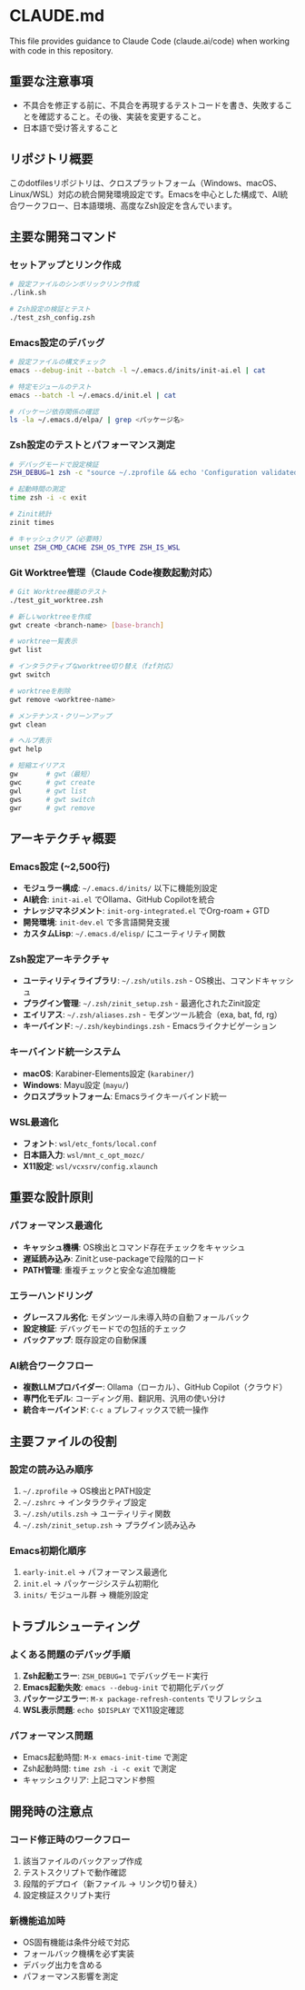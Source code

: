 # CLAUDE.md

This file provides guidance to Claude Code (claude.ai/code) when working with code in this repository.

## 重要な注意事項

- 不具合を修正する前に、不具合を再現するテストコードを書き、失敗することを確認すること。その後、実装を変更すること。
- 日本語で受け答えすること

## リポジトリ概要

このdotfilesリポジトリは、クロスプラットフォーム（Windows、macOS、Linux/WSL）対応の統合開発環境設定です。Emacsを中心とした構成で、AI統合ワークフロー、日本語環境、高度なZsh設定を含んでいます。

## 主要な開発コマンド

### セットアップとリンク作成
```bash
# 設定ファイルのシンボリックリンク作成
./link.sh

# Zsh設定の検証とテスト
./test_zsh_config.zsh
```

### Emacs設定のデバッグ
```bash
# 設定ファイルの構文チェック
emacs --debug-init --batch -l ~/.emacs.d/inits/init-ai.el | cat

# 特定モジュールのテスト
emacs --batch -l ~/.emacs.d/init.el | cat

# パッケージ依存関係の確認
ls -la ~/.emacs.d/elpa/ | grep <パッケージ名>
```

### Zsh設定のテストとパフォーマンス測定
```bash
# デバッグモードで設定検証
ZSH_DEBUG=1 zsh -c "source ~/.zprofile && echo 'Configuration validated'"

# 起動時間の測定
time zsh -i -c exit

# Zinit統計
zinit times

# キャッシュクリア（必要時）
unset ZSH_CMD_CACHE ZSH_OS_TYPE ZSH_IS_WSL
```

### Git Worktree管理（Claude Code複数起動対応）
```bash
# Git Worktree機能のテスト
./test_git_worktree.zsh

# 新しいworktreeを作成
gwt create <branch-name> [base-branch]

# worktree一覧表示
gwt list

# インタラクティブなworktree切り替え（fzf対応）
gwt switch

# worktreeを削除
gwt remove <worktree-name>

# メンテナンス・クリーンアップ
gwt clean

# ヘルプ表示
gwt help

# 短縮エイリアス
gw       # gwt（最短）
gwc      # gwt create
gwl      # gwt list  
gws      # gwt switch
gwr      # gwt remove
```

## アーキテクチャ概要

### Emacs設定 (~2,500行)
- **モジュラー構成**: `~/.emacs.d/inits/` 以下に機能別設定
- **AI統合**: `init-ai.el` でOllama、GitHub Copilotを統合
- **ナレッジマネジメント**: `init-org-integrated.el` でOrg-roam + GTD
- **開発環境**: `init-dev.el` で多言語開発支援
- **カスタムLisp**: `~/.emacs.d/elisp/` にユーティリティ関数

### Zsh設定アーキテクチャ
- **ユーティリティライブラリ**: `~/.zsh/utils.zsh` - OS検出、コマンドキャッシュ
- **プラグイン管理**: `~/.zsh/zinit_setup.zsh` - 最適化されたZinit設定
- **エイリアス**: `~/.zsh/aliases.zsh` - モダンツール統合（exa, bat, fd, rg）
- **キーバインド**: `~/.zsh/keybindings.zsh` - Emacsライクナビゲーション

### キーバインド統一システム
- **macOS**: Karabiner-Elements設定 (`karabiner/`)
- **Windows**: Mayu設定 (`mayu/`)
- **クロスプラットフォーム**: Emacsライクキーバインド統一

### WSL最適化
- **フォント**: `wsl/etc_fonts/local.conf`
- **日本語入力**: `wsl/mnt_c_opt_mozc/`
- **X11設定**: `wsl/vcxsrv/config.xlaunch`

## 重要な設計原則

### パフォーマンス最適化
- **キャッシュ機構**: OS検出とコマンド存在チェックをキャッシュ
- **遅延読み込み**: Zinitとuse-packageで段階的ロード
- **PATH管理**: 重複チェックと安全な追加機能

### エラーハンドリング
- **グレースフル劣化**: モダンツール未導入時の自動フォールバック
- **設定検証**: デバッグモードでの包括的チェック
- **バックアップ**: 既存設定の自動保護

### AI統合ワークフロー
- **複数LLMプロバイダー**: Ollama（ローカル）、GitHub Copilot（クラウド）
- **専門化モデル**: コーディング用、翻訳用、汎用の使い分け
- **統合キーバインド**: `C-c a` プレフィックスで統一操作

## 主要ファイルの役割

### 設定の読み込み順序
1. `~/.zprofile` → OS検出とPATH設定
2. `~/.zshrc` → インタラクティブ設定
3. `~/.zsh/utils.zsh` → ユーティリティ関数
4. `~/.zsh/zinit_setup.zsh` → プラグイン読み込み

### Emacs初期化順序
1. `early-init.el` → パフォーマンス最適化
2. `init.el` → パッケージシステム初期化
3. `inits/` モジュール群 → 機能別設定

## トラブルシューティング

### よくある問題のデバッグ手順
1. **Zsh起動エラー**: `ZSH_DEBUG=1` でデバッグモード実行
2. **Emacs起動失敗**: `emacs --debug-init` で初期化デバッグ
3. **パッケージエラー**: `M-x package-refresh-contents` でリフレッシュ
4. **WSL表示問題**: `echo $DISPLAY` でX11設定確認

### パフォーマンス問題
- Emacs起動時間: `M-x emacs-init-time` で測定
- Zsh起動時間: `time zsh -i -c exit` で測定
- キャッシュクリア: 上記コマンド参照

## 開発時の注意点

### コード修正時のワークフロー
1. 該当ファイルのバックアップ作成
2. テストスクリプトで動作確認
3. 段階的デプロイ（新ファイル → リンク切り替え）
4. 設定検証スクリプト実行

### 新機能追加時
- OS固有機能は条件分岐で対応
- フォールバック機構を必ず実装
- デバッグ出力を含める
- パフォーマンス影響を測定